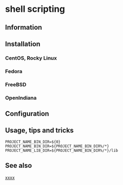 # shell scripting

## Information

## Installation

### CentOS, Rocky Linux

### Fedora

### FreeBSD

### OpenIndiana

## Configuration

## Usage, tips and tricks

```shell
PROJECT_NAME_BIN_DIR=${0}
PROJECT_NAME_BIN_DIR=${PROJECT_NAME_BIN_DIR%/*}
PROJECT_NAME_LIB_DIR=${PROJECT_NAME_BIN_DIR%/*}/lib
```

## See also

[xxxx](http://yyyyy)
